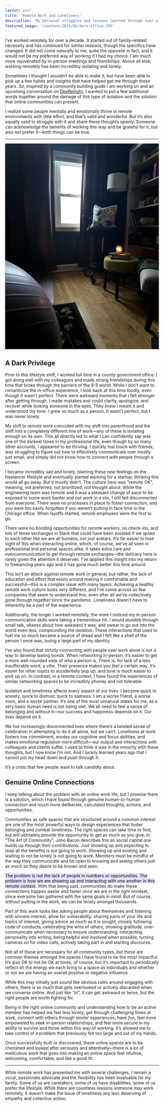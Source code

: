 ```yaml
---
layout: post
title: 'Remote Work and Loneliness'
description: 'My personal struggles and lessons learned through over a decade of working in isolation.'
featured_image: '/content/2025/01/dark-office.JPG'
---
```

I’ve worked remotely for over a decade. It started out of family-related necessity and has continued for similar reasons, though the specifics have changed. It did not come naturally to me, quite the opposite in fact, and it would not be my preferred way of working if I had my choice. I am much more rejuvenated by in-person meetings and friendships. Above all else, working remotely has been incredibly isolating and lonely.

Sometimes I thought I wouldn’t be able to make it, but have been able to pick up a few habits and insights that have helped get me through these years. So, inspired by a community building guide I am working on and an upcoming conversation on [DevRel(ish)](https://cfe.dev/talkshow/devrelish/), I wanted to put a few additional words together around the damage of this type of isolation and the solution that online communities can present.

I realize some people mentally and emotionally thrive in remote environments with little effort, and that’s valid and wonderful. But it’s also equally valid to struggle with it and share these thoughts openly. Someone can acknowledge the benefits of working this way and be grateful for it, but also not prefer it—both things can be true.

<hr />

<img src="/content/2025/01/dark-office.JPG">

## A Dark Privilege

Prior to this lifestyle shift, I worked full time in a county government office. I got along well with my colleagues and made strong friendships during this time that broke through the barriers of the 9-5 world. While I don’t want to romanticize the in-office experience, I look back at this time fondly, even though it wasn’t perfect. There were awkward moments that I felt stronger after getting through. I made mistakes and could clarify, apologize, and recover while looking someone in the eyes. They *knew* I meant it and understood my tone. I grew so much as a person. It wasn’t perfect, but I was never lonely.

My shift to remote work coincided with my shift into parenthood and the shift into a completely different line of work—any of these is isolating enough on its own. This all directly led to what I can confidently say was one of the darkest times in my professional life, even though by so many other accounts, I appeared to be thriving. I quickly lost touch with friends, was struggling to figure out how to effectively communicate over mostly just email, and simply did not know how to connect with people through a screen.

I became incredibly sad and lonely, blaming these new feelings on the freelancer lifestyle and eventually started working for a startup, thinking this would all go away. But it mostly didn’t. The culture here was “remote OK”, meaning, not preferred, not prioritized, not thought about. While the engineering team was remote and it was a pleasant change of pace to be exposed to some work banter and not work in a silo, I still felt disconnected from everyone. There were no processes in place to foster connection, and you were too easily forgotten if you weren’t putting in face time in the Chicago office. When layoffs started, remote employees were the first to go.  

There were no bonding opportunities for remote workers, no check-ins, and lots of tense exchanges in Slack that could have been avoided if we spoke to each other like we are all humans, not just avatars. It’s far easier to lose sight of this when interacting online, which, of course, we’ve all seen in professional and personal spaces alike. It takes extra care and *overcommunication* to get through remote exchanges—the delicacy here is rarely given the attention it deserves. I’ve applied this insight into my return to freelancing years ago and it has gone much better this time around.

This isn’t an attack against remote work in general, but rather, the lack of education and effort that exists around making it comfortable and successful—this is a complex issue with many layers. Achieving a healthy remote work culture looks very different, and I’ve come across so few companies that seem to understand this, even after all we’ve collectively gone through together since the pandemic. Loneliness doesn’t have to inherently be a part of the experience.

Additionally, the longer I worked remotely, the more I noticed my in-person communication skills were taking a tremendous hit. I would stumble through small talk, obsess about how awkward it was, and swear to go out into the world even less, compounding the isolation. These interactions that used to fuel me so much became a source of dread and I felt like a shell of the person I once was, losing a large part of my identity.

I’ve also found that strictly connecting with people over work alone is not a way to develop lasting bonds. When networking in-person, it’s easier to get a more well-rounded view of who a person is. There is, for lack of a less insufferable word, a *vibe*. Their presence makes you *feel* a certain way. It’s easier for other topics to accidentally pop up, and tone is much easier to pick up on. In contrast, in a remote context, I have found the experiences of similar networking spaces to be incredibly phoney and not tolerable.

Isolation and loneliness affects every aspect of our lives. I become quick to anxiety, quick to distrust, quick to sadness. I am a worse friend, a worse mom, and a worse partner. It’s one of the most unnatural states for me, as a very basic human need is not being met. We all need to feel a sense of belonging and without it—our success and happiness depends on it. Our *lives* depend on it.

We live increasingly disconnected lives where there’s a twisted sense of celebration in attempting to do it all alone, but we can’t. Loneliness at work fosters low commitment, erodes our cognitive and focus abilities, and makes emotional regulation more difficult—our output and interactions with colleagues and clients suffer. I used to think it was in the minority with these thoughts, but I now know I’m not. And I luckily learned years ago that I cannot put my head down and push through it.

It’s a crisis that few people want to talk candidly about.

## Genuine Online Connections

I keep talking about the problem with an online work life, but I promise there is a solution, which I have found through genuine human-to-human connection and much more deliberate, calculated thoughts, actions, and opportunities. 

Communities as safe spaces that are structured around a common interest are one of the most powerful ways to design experiences that foster belonging and combat loneliness. The *right* spaces can take time to find, but will ultimately provide the opportunity to get as much as you give. In “The Art of Community”, Jono Bacon describes this as social capital one builds up through their contributions. Just showing up and expecting to reap all the benefits is not going to work. Showing up and existing and waiting to not be lonely is not going to work. Members must be mindful of the way they communicate and be open to knowing and seeing others just as much as they desire to be known and seen.

<mark style="background: #E4E3FC;">The problem is not the lack of people in numbers or opportunities. The problem is how we are showing up and interacting with one another in this remote context</mark>. With that being said, communities do make these connections happen easier and faster once we are in the right mindset, since everyone has gathered with the same goals in mind. But of course, without putting in the work, we can be lonely amongst thousands.

Part of this work looks like asking people about themselves and listening with sincere interest, allow for vulnerability, sharing parts of your life and topics of interest, giving advice as much as it is sought, closely following code of conducts, celebrating the wins of others, showing gratitude, over-communicate when necessary to ensure understanding, interjecting personality into writing, being helpful and involved when possible, turning cameras on for video calls, actively taking part in and starting discourse. 

Not all of these are necessary for all community types, but these are common themes amongst the spaces I have found to be the most impactful. It’s also OK to not be OK at times, of course, but it’s important to periodically reflect on the energy we each bring to a space as individuals and whether or not we are having an overall positive or negative influence.

While this may initially just sound like obvious rules around engaging with others, there is so much that gets overlooked or actively discarded when we converse online. And just like “irl”, it can get awkward or tense, but the right people are worth fighting for.

Being in the right online community and understanding how to be an active member has helped me feel less lonely, get through challenging times at work, connect with others through similar experiences, have *fun*, feel more empowered to seek in-person relationships, and feel more secure in my ability to survive and thrive within this way of working. It’s allowed me to take control of a problem that previously felt too large and out of my hands.

Once successfully built or discovered, these online spaces are to be cherished and looked after seriously and attentively—there is a lot of meticulous work that goes into making an online space feel intuitive, welcoming, comfortable, and like a good fit.

<hr />

While remote work has presented me with several challenges, I remain a vocal, passionate advocate and the flexibility has been invaluable for my family. Some of us are caretakers, some of us have disabilities, some of us prefer the lifestyle. While there are countless reasons someone may work remotely, it doesn’t make the issue of loneliness any less deserving of empathy and collective action.

